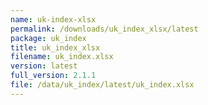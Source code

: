 ```yaml
---
name: uk-index-xlsx
permalink: /downloads/uk_index_xlsx/latest
package: uk_index
title: uk_index_xlsx
filename: uk_index.xlsx
version: latest
full_version: 2.1.1
file: /data/uk_index/latest/uk_index.xlsx
---
```


